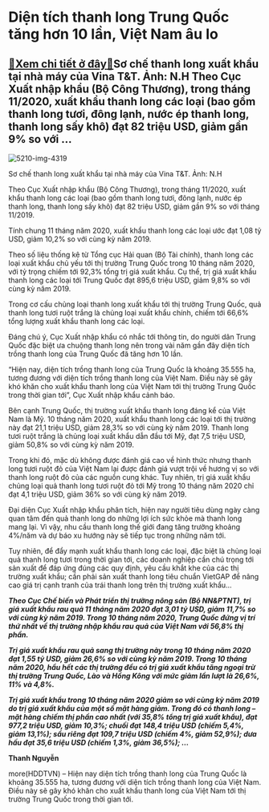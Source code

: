 Diện tích thanh long Trung Quốc tăng hơn 10 lần, Việt Nam âu lo
===============================================================

[:gift:Xem chi tiết ở đây:gift:](https://hddtvn.com/dien-tich-thanh-long-trung-quoc-tang-hon-10-lan-viet-nam-au-lo/)Sơ chế thanh long xuất khẩu tại nhà máy của Vina T&T. Ảnh: N.H Theo Cục Xuất nhập khẩu (Bộ Công Thương), trong tháng 11/2020, xuất khẩu thanh long các loại (bao gồm thanh long tươi, đông lạnh, nước ép thanh long, thanh long sấy khô) đạt 82 triệu USD, giảm gần 9% so với …
-------------------------------------------------------------------------------------------------------------------------------------------------------------------------------------------------------------------------------------------------------------------------------





![5210-img-4319](https://hddtvn.com/wp-content/uploads/2021/01/5210_IMG_4319.jpg "Sơ chế thanh long xuất khẩu tại nhà máy của Vina T&T. Ảnh: N.H")


Sơ chế thanh long xuất khẩu tại nhà máy của Vina T&T. Ảnh: N.H



Theo Cục Xuất nhập khẩu (Bộ Công Thương), trong tháng 11/2020, xuất khẩu thanh long các loại (bao gồm thanh long tươi, đông lạnh, nước ép thanh long, thanh long sấy khô) đạt 82 triệu USD, giảm gần 9% so với tháng 11/2019.


Tính chung 11 tháng năm 2020, xuất khẩu thanh long các loại ước đạt 1,08 tỷ USD, giảm 10,2% so với cùng kỳ năm 2019.


Theo số liệu thống kê từ Tổng cục Hải quan (Bộ Tài chính), thanh long các loại xuất khẩu chủ yếu tới thị trường Trung Quốc trong 10 tháng năm 2020, với tỷ trọng chiếm tới 92,3% tổng trị giá xuất khẩu. Cụ thể, trị giá xuất khẩu thanh long các loại tới Trung Quốc đạt 895,6 triệu USD, giảm 9,8% so với cùng kỳ năm 2019.


Trong cơ cấu chủng loại thanh long xuất khẩu tới thị trường Trung Quốc, quả thanh long tươi ruột trắng là chủng loại xuất khẩu chính, chiếm tới 66,6% tổng lượng xuất khẩu thanh long các loại.


Đáng chú ý, Cục Xuất nhập khẩu có nhắc tới thông tin, do người dân Trung Quốc đặc biệt ưa chuộng thanh long nên trong vài năm gần đây diện tích trồng thanh long của Trung Quốc đã tăng hơn 10 lần.


“Hiện nay, diện tích trồng thanh long của Trung Quốc là khoảng 35.555 ha, tương đương với diện tích trồng thanh long của Việt Nam. Điều này sẽ gây khó khăn cho xuất khẩu thanh long của Việt Nam tới thị trường Trung Quốc trong thời gian tới”, Cục Xuất nhập khẩu cảnh báo.


Bên cạnh Trung Quốc, thị trường xuất khẩu thanh long đáng kể của Việt Nam là Mỹ. 10 tháng năm 2020, xuất khẩu thanh long các loại tới thị trường này đạt 21,1 triệu USD, giảm 28,3% so với cùng kỳ năm 2019. Thanh long tươi ruột trắng là chủng loại xuất khẩu dẫn đầu tới Mỹ, đạt 7,5 triệu USD, giảm 50,8% so với cùng kỳ năm 2019.


Trong khi đó, mặc dù không được đánh giá cao về hình thức nhưng thanh long tươi ruột đỏ của Việt Nam lại được đánh giá vượt trội về hương vị so với thanh long ruột đỏ của các nguồn cung khác. Tuy nhiên, trị giá xuất khẩu chủng loại quả thanh long tươi ruột đỏ tới Mỹ trong 10 tháng năm 2020 chỉ đạt 4,1 triệu USD, giảm 36% so với cùng kỳ năm 2019.


Đại diện Cục Xuất nhập khẩu phân tích, hiện nay người tiêu dùng ngày càng quan tâm đến quả thanh long do những lợi ích sức khỏe mà thanh long mang lại. Vì vậy, nhu cầu thanh long thế giới đang tăng trưởng khoảng 4%/năm và dự báo xu hướng này sẽ tiếp tục trong những năm tới.


Tuy nhiên, để đẩy mạnh xuất khẩu thanh long các loại, đặc biệt là chủng loại quả thanh long tươi trong thời gian tới, các doanh nghiệp cần chú trọng tới sản xuất để đáp ứng đúng các quy định, yêu cầu khắt khe của các thị trường xuất khẩu; cần phải sản xuất thanh long tiêu chuẩn VietGAP để nâng cao giá trị cạnh tranh của trái thanh long trên thị trường xuất khẩu…






***Theo Cục Chế biến và Phát triển thị trường nông sản (Bộ NN&PTNT), trị giá xuất khẩu rau quả 11 tháng năm 2020 đạt 3,01 tỷ USD, giảm 11,7% so với cùng kỳ năm 2019. Trong 10 tháng năm 2020, Trung Quốc đứng vị trí thứ nhất về thị trường nhập khẩu rau quả của Việt Nam với 56,8% thị phần.***


***Trị giá xuất khẩu rau quả sang thị trường này trong 10 tháng năm 2020 đạt 1,55 tỷ USD, giảm 26,6% so với cùng kỳ năm 2019. Trong 10 tháng năm 2020, hầu hết các thị trường đều có trị giá xuất khẩu tăng ngoại trừ thị trường Trung Quốc, Lào và Hồng Kông với mức giảm lần lượt là 26,6%, 11% và 4,8%.***


***Trị giá xuất khẩu trong 10 tháng năm 2020 giảm so với cùng kỳ năm 2019 do trị giá xuất khẩu của một số mặt hàng giảm. Trong đó có thanh long – mặt hàng chiếm thị phần cao nhất (với 35,8% tổng trị giá xuất khẩu), đạt 977,2 triệu USD, giảm 10,3%; chuối đạt 148,4 triệu USD (chiếm 5,4%, giảm 13,1%); sầu riêng đạt 109,7 triệu USD (chiếm 4%, giảm 52,9%); dưa hấu đạt 35,6 triệu USD (chiếm 1,3%, giảm 36,5%); …***







**Thanh Nguyễn**



more(HDDTVN) – Hiện nay diện tích trồng thanh long của Trung Quốc là khoảng 35.555 ha, tương đương với diện tích trồng thanh long của Việt Nam. Điều này sẽ gây khó khăn cho xuất khẩu thanh long của Việt Nam tới thị trường Trung Quốc trong thời gian tới.


